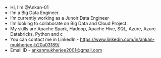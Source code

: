 -  Hi, I’m @Ankan-01
-  I’m a Big Data Engineer.
-  I’m currently working as a Junoir Data Engineer
-  I’m looking to collaborate on Big Data and Cloud Project.
-  My skills are Apache Spark, Hadoop, Apache Hive, SQL, Azure, Azure Databricks, Python and c
-  You can contact me in LinkedIn - https://www.linkedin.com/in/ankan-mukherjee-b20a03189/ 
-  Email ID - ankanmukherjee2001@gmail.com




